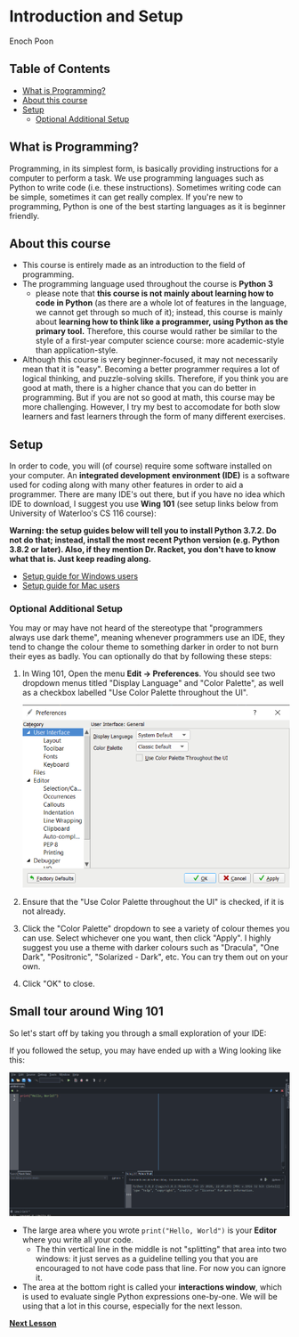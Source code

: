 # Introduction and Setup
Enoch Poon

## Table of Contents

  - [What is Programming?](#what-is-programming)
  - [About this course](#about-this-course)
  - [Setup](#setup)
    - [Optional Additional Setup](#optional-additional-setup)

## What is Programming?

Programming, in its simplest form, is basically providing instructions for a computer to perform a task. We use programming languages such as Python to write code (i.e. these instructions). Sometimes writing code can be simple, sometimes it can get really complex. If you're new to programming, Python is one of the best starting languages as it is beginner friendly.

## About this course 

- This course is entirely made as an introduction to the field of programming.
- The programming language used throughout the course is **Python 3**
  - please note that **this course is not mainly about learning how to code in Python** (as there are a whole lot of features in the language, we cannot get through so much of it); instead, this course is mainly about **learning how to think like a programmer, using Python as the primary tool.** Therefore, this course would rather be similar to the style of a first-year computer science course: more academic-style than application-style.
- Although this course is very beginner-focused, it may not necessarily mean that it is "easy". Becoming a better programmer requires a lot of logical thinking, and puzzle-solving skills. Therefore, if you think you are good at math, there is a higher chance that you can do better in programming. But if you are not so good at math, this course may be more challenging. However, I try my best to accomodate for both slow learners and fast learners through the form of many different exercises.

## Setup

In order to code, you will (of course) require some software installed on your computer. An **integrated development environment (IDE)** is a software used for coding along with many other features in order to aid a programmer. There are many IDE's out there, but if you have no idea which IDE to download, I suggest you use **Wing 101** (see setup links below from University of Waterloo's CS 116 course):

**Warning: the setup guides below will tell you to install Python 3.7.2. Do not do that; instead, install the most recent Python version (e.g. Python 3.8.2 or later). Also, if they mention Dr. Racket, you don't have to know what that is. Just keep reading along.**

- [Setup guide for Windows users](https://www.student.cs.uwaterloo.ca/~cs116/software_install/win_instr)
- [Setup guide for Mac users](https://www.student.cs.uwaterloo.ca/~cs116/software_install/mac_instr)

### Optional Additional Setup

You may or may have not heard of the stereotype that "programmers always use dark theme", meaning whenever programmers use an IDE, they tend to change the colour theme to something darker in order to not burn their eyes as badly. You can optionally do that by following these steps:
1. In Wing 101, Open the menu **Edit -> Preferences**. You should see two dropdown menus titled "Display Language" and "Color Palette", as well as a checkbox labelled "Use Color Palette throughout the UI".

    ![Preferences menu](preferences-setup.PNG)

2. Ensure that the "Use Color Palette throughout the UI" is checked, if it is not already.
3. Click the "Color Palette" dropdown to see a variety of colour themes you can use. Select whichever one you want, then click "Apply". I highly suggest you use a theme with darker colours such as "Dracula", "One Dark", "Positronic", "Solarized - Dark", etc. You can try them out on your own.
4. Click "OK" to close.

## Small tour around Wing 101

So let's start off by taking you through a small exploration of your IDE:

If you followed the setup, you may have ended up with a Wing looking like this:

![Initial layout](init.PNG)

- The large area where you wrote `print("Hello, World")` is your **Editor** where you write all your code.
  - The thin vertical line in the middle is not "splitting" that area into two windows: it just serves as a guideline telling you that you are encouraged to not have code pass that line. For now you can ignore it.
- The area at the bottom right is called your **interactions window**, which is used to evaluate single Python expressions one-by-one. We will be using that a lot in this course, especially for the next lesson.


[**Next Lesson**](../01_intro/README.md)
